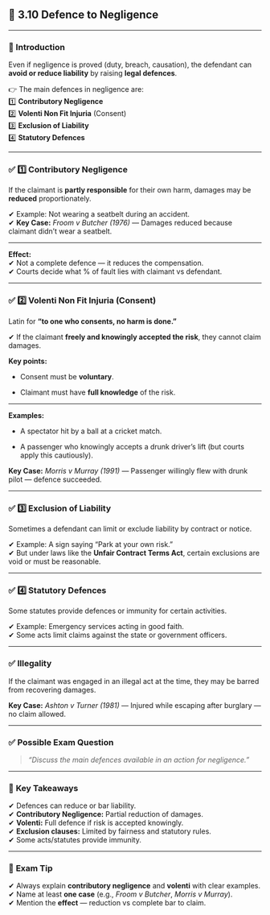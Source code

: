 
## 📑 **3.10 Defence to Negligence**

---

### **📌 Introduction**

Even if negligence is proved (duty, breach, causation), the defendant can **avoid or reduce liability** by raising **legal defences**.

👉 The main defences in negligence are:  
1️⃣ **Contributory Negligence**  
2️⃣ **Volenti Non Fit Injuria** (Consent)  
3️⃣ **Exclusion of Liability**  
4️⃣ **Statutory Defences**

---

### ✅ **1️⃣ Contributory Negligence**

If the claimant is **partly responsible** for their own harm, damages may be **reduced** proportionately.

✔ Example: Not wearing a seatbelt during an accident.  
✔ **Key Case:** _Froom v Butcher (1976)_ — Damages reduced because claimant didn’t wear a seatbelt.

---

**Effect:**  
✔ Not a complete defence — it reduces the compensation.  
✔ Courts decide what % of fault lies with claimant vs defendant.

---

### ✅ **2️⃣ Volenti Non Fit Injuria (Consent)**

Latin for **“to one who consents, no harm is done.”**

✔ If the claimant **freely and knowingly accepted the risk**, they cannot claim damages.

**Key points:**

- Consent must be **voluntary**.
    
- Claimant must have **full knowledge** of the risk.
    

---

**Examples:**

- A spectator hit by a ball at a cricket match.
    
- A passenger who knowingly accepts a drunk driver’s lift (but courts apply this cautiously).
    

**Key Case:** _Morris v Murray (1991)_ — Passenger willingly flew with drunk pilot — defence succeeded.

---

### ✅ **3️⃣ Exclusion of Liability**

Sometimes a defendant can limit or exclude liability by contract or notice.

✔ Example: A sign saying “Park at your own risk.”  
✔ But under laws like the **Unfair Contract Terms Act**, certain exclusions are void or must be reasonable.

---

### ✅ **4️⃣ Statutory Defences**

Some statutes provide defences or immunity for certain activities.

✔ Example: Emergency services acting in good faith.  
✔ Some acts limit claims against the state or government officers.

---

### ✅ **Illegality**

If the claimant was engaged in an illegal act at the time, they may be barred from recovering damages.

**Key Case:** _Ashton v Turner (1981)_ — Injured while escaping after burglary — no claim allowed.

---

### ✅ **Possible Exam Question**

> _“Discuss the main defences available in an action for negligence.”_

---

### 📌 **Key Takeaways**

✔ Defences can reduce or bar liability.  
✔ **Contributory Negligence:** Partial reduction of damages.  
✔ **Volenti:** Full defence if risk is accepted knowingly.  
✔ **Exclusion clauses:** Limited by fairness and statutory rules.  
✔ Some acts/statutes provide immunity.

---

### 📝 **Exam Tip**

✔ Always explain **contributory negligence** and **volenti** with clear examples.  
✔ Name at least **one case** (e.g., _Froom v Butcher_, _Morris v Murray_).  
✔ Mention the **effect** — reduction vs complete bar to claim.
